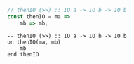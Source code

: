 ```javascript
// thenIO (>>) :: IO a -> IO b -> IO b
const thenIO = ma => 
    mb => mb;
```


```applescript
-- thenIO (>>) :: IO a -> IO b -> IO b
on thenIO(ma, mb)
    mb
end thenIO
```